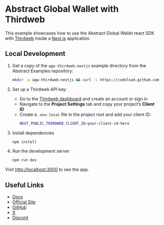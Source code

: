 # Abstract Global Wallet with Thirdweb

This example showcases how to use the Abstract Global Wallet react
SDK with [Thirdweb](https://www.thirdweb.xyz/) inside a [Next.js](https://nextjs.org/) application.

## Local Development

1. Get a copy of the `agw-thirdweb-nextjs` example directory from the Abstract Examples repository:

   ```bash
   mkdir -p agw-thirdweb-nextjs && curl -L https://codeload.github.com/Abstract-Foundation/examples/tar.gz/main | tar -xz --strip=2 -C agw-thirdweb-nextjs examples-main/agw-thirdweb-nextjs && cd agw-thirdweb-nextjs
   ```

2. Set up a Thirdweb API key:
   - Go to the [Thirdweb dashboard](https://thirdweb.com/dashboard) and create an account or sign in
   - Navigate to the **Project Settings** tab and copy your project&rsquo;s **Client ID**
   - Create a `.env.local` file in the project root and add your client ID:
     ```bash
     NEXT_PUBLIC_THIRDWEB_CLIENT_ID=your-client-id-here
     ```

3. Install dependencies

   ```bash
   npm install
   ```

4. Run the development server

   ```bash
   npm run dev
   ```

Visit [http://localhost:3000](http://localhost:3000) to see the app.

## Useful Links

- [Docs](https://docs.abs.xyz/)
- [Official Site](https://abs.xyz/)
- [GitHub](https://github.com/Abstract-Foundation)
- [X](https://x.com/AbstractChain)
- [Discord](https://discord.com/invite/abstractchain)
